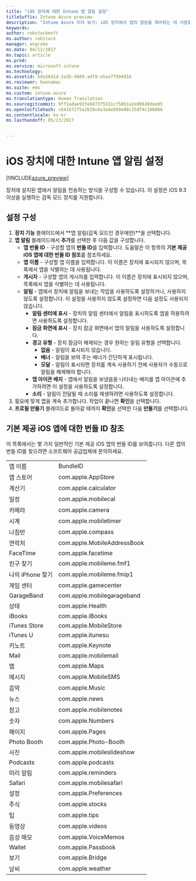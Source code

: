 ```yaml
---
title: "iOS 장치에 대한 Intune 앱 알림 설정"
titleSuffix: Intune Azure preview
description: "Intune Azure 미리 보기: iOS 장치에서 앱의 알림을 제어하는 데 사용할 수 있는 설정을 알아봅니다."
keywords: 
author: robstackmsft
ms.author: robstack
manager: angrobe
ms.date: 04/12/2017
ms.topic: article
ms.prod: 
ms.service: microsoft-intune
ms.technology: 
ms.assetid: bda26d1d-2a3b-4669-adf8-a5aa7f994916
ms.reviewer: heenamac
ms.suite: ems
ms.custom: intune-azure
ms.translationtype: Human Translation
ms.sourcegitcommit: 9ff1adae93fe6873f5551cf58b1a2e89638dee85
ms.openlocfilehash: c64167275a2628c6a3a4e899e00c25df4c10b06b
ms.contentlocale: ko-kr
ms.lasthandoff: 05/23/2017


---
```


# <a name="intune-app-notifications-settings-for-ios-devices"></a>iOS 장치에 대한 Intune 앱 알림 설정

[!INCLUDE[azure_preview](./includes/azure_preview.md)]

장치에 설치된 앱에서 알림을 전송하는 방식을 구성할 수 있습니다. 이 설정은 iOS 9.3 이상을 실행하는 감독 모드 장치를 지원합니다.

## <a name="configure-settings"></a>설정 구성

1. **장치 기능** 블레이드에서 **앱 알림(감독 모드인 경우에만)**을 선택합니다.
2. **앱 알림** 블레이드에서 **추가**를 선택한 후 다음 값을 구성합니다.
    - **앱 번들 ID** - 구성할 앱의 **번들 ID**를 입력합니다. 도움말은 이 항목의 **기본 제공 iOS 앱에 대한 번들 ID 참조**를 참조하세요.
    - **앱 이름** - 구성할 앱 이름을 입력합니다. 이 이름은 장치에 표시되지 않으며, 목록에서 앱을 식별하는 데 사용됩니다.
    - **게시자** - 구성할 앱의 게시자를 입력합니다. 이 이름은 장치에 표시되지 않으며, 목록에서 앱을 식별하는 데 사용됩니다.
    - **알림** - 앱에서 장치에 알림을 보내는 작업을 사용하도록 설정하거나, 사용하지 않도록 설정합니다. 이 설정을 사용하지 않도록 설정하면 다음 설정도 사용되지 않습니다.
        - **알림 센터에 표시** - 장치의 알림 센터에서 알림을 표시하도록 앱을 허용하려면 사용하도록 설정합니다.
        - **잠금 화면에 표시** - 장치 잠금 화면에서 앱의 알림을 사용하도록 설정합니다.
        - **경고 유형** - 장치 잠금이 해제되는 경우 원하는 알림 유형을 선택합니다.
            - **없음** - 알림이 표시되지 않습니다.
            - **배너** - 알림을 보여 주는 배너가 간단하게 표시됩니다.
            - **모달** - 알림이 표시되면 장치를 계속 사용하기 전에 사용자가 수동으로 알림을 해제해야 합니다.
        - **앱 아이콘 배지** - 앱에서 알림을 보냈음을 나타내는 배지를 앱 아이콘에 추가하려면 이 설정을 사용하도록 설정합니다.
        - **소리** - 알림이 전달될 때 소리를 재생하려면 사용하도록 설정합니다.
3. 필요에 맞게 앱을 계속 추가합니다. 작업이 끝나면 **확인**을 선택합니다.
4. **프로필 만들기** 블레이드로 돌아갈 때까지 **확인**을 선택한 다음 **만들기**를 선택합니다. 


## <a name="bundle-id-reference-for-built-in-ios-apps"></a>기본 제공 iOS 앱에 대한 번들 ID 참조

이 목록에서는 몇 가지 일반적인 기본 제공 iOS 앱의 번들 ID를 보여줍니다. 다른 앱의 번들 ID를 찾으려면 소프트웨어 공급업체에 문의하세요. 

|||
|-|-|
|앱 이름|BundleID|
|앱 스토어|com.apple.AppStore|
|계산기|com.apple.calculator|
|일정|com.apple.mobilecal|
|카메라|com.apple.camera|
|시계|com.apple.mobiletimer|
|나침반|com.apple.compass|
|연락처|com.apple.MobileAddressBook|
|FaceTime|com.apple.facetime|
|친구 찾기|com.apple.mobileme.fmf1|
|나의 iPhone 찾기|com.apple.mobileme.fmip1|
|게임 센터|com.apple.gamecenter|
|GarageBand|com.apple.mobilegarageband|
|상태|com.apple.Health|
|iBooks|com.apple.iBooks|
|iTunes Store|com.apple.MobileStore|
|iTunes U|com.apple.itunesu|
|키노트|com.apple.Keynote|
|Mail|com.apple.mobilemail|
|맵|com.apple.Maps|
|메시지|com.apple.MobileSMS|
|음악|com.apple.Music|
|뉴스|com.apple.news|
|참고|com.apple.mobilenotes|
|숫자|com.apple.Numbers|
|페이지|com.apple.Pages|
|Photo Booth|com.apple.Photo-Booth|
|사진|com.apple.mobileslideshow|
|Podcasts|com.apple.podcasts|
|미리 알림|com.apple.reminders|
|Safari|com.apple.mobilesafari|
|설정|com.apple.Preferences|
|주식|com.apple.stocks|
|팁|com.apple.tips|
|동영상|com.apple.videos|
|음성 메모|com.apple.VoiceMemos|
|Wallet|com.apple.Passbook|
|보기|com.apple.Bridge|
|날씨|com.apple.weather|
